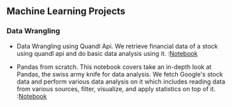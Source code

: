 ## Machine Learning Projects
### Data Wrangling
- Data Wrangling using Quandl Api. We retrieve financial data of a stock using quandl api and do basic data analysis using it. :[Notebook](data_wrangling/api/data_wrangling_using_api.ipynb) 

- Pandas from scratch. This notebook covers take an in-depth look at Pandas, the swiss army knife for data analysis. We fetch Google's stock data and perform various data analysis on it which includes reading data from various sources, filter, visualize, and apply statistics on top of it. :[Notebook](data_wrangling/pandas/pandas_handson.ipynb)